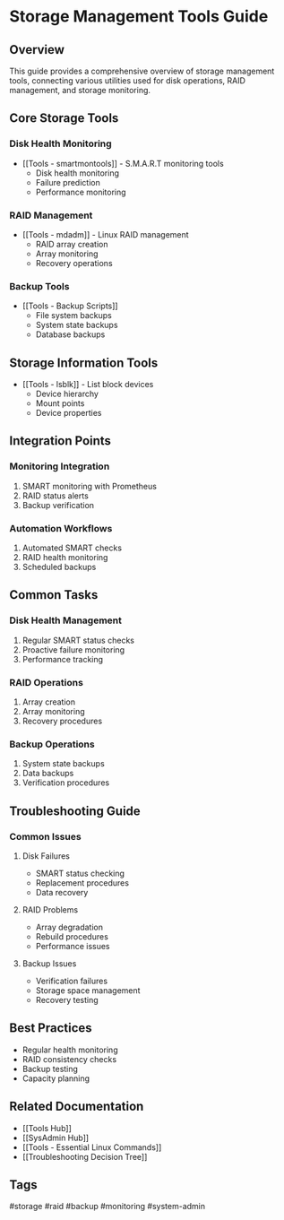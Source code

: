 # Storage Management Tools Guide

## Overview
This guide provides a comprehensive overview of storage management tools, connecting various utilities used for disk operations, RAID management, and storage monitoring.

## Core Storage Tools

### Disk Health Monitoring
- [[Tools - smartmontools]] - S.M.A.R.T monitoring tools
  * Disk health monitoring
  * Failure prediction
  * Performance monitoring

### RAID Management
- [[Tools - mdadm]] - Linux RAID management
  * RAID array creation
  * Array monitoring
  * Recovery operations

### Backup Tools
- [[Tools - Backup Scripts]]
  * File system backups
  * System state backups
  * Database backups

## Storage Information Tools
- [[Tools - lsblk]] - List block devices
  * Device hierarchy
  * Mount points
  * Device properties

## Integration Points

### Monitoring Integration
1. SMART monitoring with Prometheus
2. RAID status alerts
3. Backup verification

### Automation Workflows
1. Automated SMART checks
2. RAID health monitoring
3. Scheduled backups

## Common Tasks

### Disk Health Management
1. Regular SMART status checks
2. Proactive failure monitoring
3. Performance tracking

### RAID Operations
1. Array creation
2. Array monitoring
3. Recovery procedures

### Backup Operations
1. System state backups
2. Data backups
3. Verification procedures

## Troubleshooting Guide

### Common Issues
1. Disk Failures
   - SMART status checking
   - Replacement procedures
   - Data recovery

2. RAID Problems
   - Array degradation
   - Rebuild procedures
   - Performance issues

3. Backup Issues
   - Verification failures
   - Storage space management
   - Recovery testing

## Best Practices
- Regular health monitoring
- RAID consistency checks
- Backup testing
- Capacity planning

## Related Documentation
- [[Tools Hub]]
- [[SysAdmin Hub]]
- [[Tools - Essential Linux Commands]]
- [[Troubleshooting Decision Tree]]

## Tags
#storage #raid #backup #monitoring #system-admin